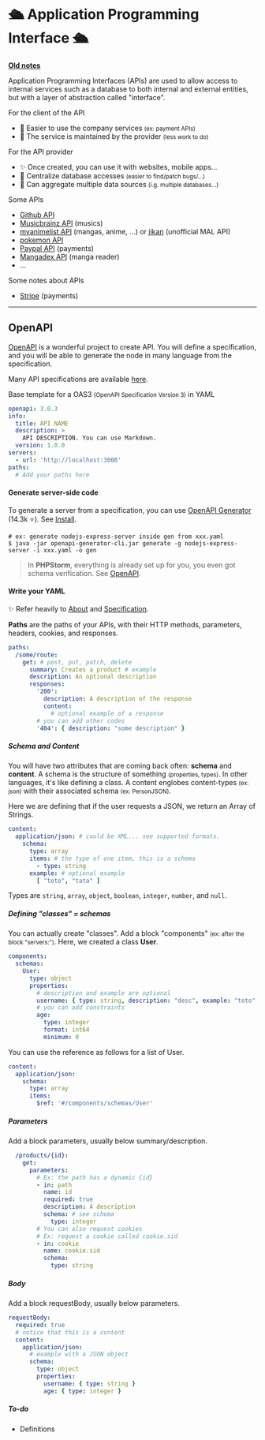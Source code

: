 # 🛳️ Application Programming Interface 🛳️

**[Old notes](_old.md)**

<div class="row row-cols-md-2 mt-4"><div>

Application Programming Interfaces (APIs) are used to allow access to internal services such as a database to both internal and external entities, but with a layer of abstraction called "interface".

For the client of the API

* 💐 Easier to use the company services <small>(ex: payment APIs)</small>
* 🍹 The service is maintained by the provider <small>(less work to do)</small>

For the API provider

* ✨ Once created, you can use it with websites, mobile apps...
* 🍹 Centralize database accesses <small>(easier to find/patch bugs/...)</small>
* 💎 Can aggregate multiple data sources <small>(i.g. multiple databases...)</small>
</div><div>

Some APIs

* [Github API](https://docs.github.com/en/rest/guides/getting-started-with-the-rest-api)
* [Musicbrainz API](https://musicbrainz.org/doc/MusicBrainz_API) (musics)
* [myanimelist API](https://myanimelist.net/apiconfig/references/api/v2) (mangas, anime, ...) or [jikan](https://jikan.moe/) (unofficial MAL API)
* [pokemon API](https://pokeapi.co/)
* [Paypal API](https://developer.paypal.com/docs/api/overview/) (payments)
* [Mangadex API](https://api.mangadex.org/docs.html) (manga reader)
* ...

Some notes about APIs

* [Stripe](stripe/index.md) (payments)

</div></div>

<hr class="sep-both">

## OpenAPI

<div class="row row-cols-md-2 mt-4"><div>

[OpenAPI](https://swagger.io/specification/) is a wonderful project to create API. You will define a specification, and you will be able to generate the node in many language from the specification. 

Many API specifications are available [here](https://app.swaggerhub.com/search).

Base template for a OAS3 <small>(OpenAPI Specification Version 3)</small> in YAML

```yaml
openapi: 3.0.3
info:
  title: API NAME
  description: >
    API DESCRIPTION. You can use Markdown.
  version: 1.0.0
servers:
  - url: 'http://localhost:3000'
paths:
  # Add your paths here
```

#### Generate server-side code

To generate a server from a specification, you can use [OpenAPI Generator](https://github.com/OpenAPITools/openapi-generator) (14.3k ⭐). See [Install](https://openapi-generator.tech/docs/installation).

```
# ex: generate nodejs-express-server inside gen from xxx.yaml
$ java -jar openapi-generator-cli.jar generate -g nodejs-express-server -i xxx.yaml -o gen
```

> In **PHPStorm**, everything is already set up for you, you even got schema verification. See [OpenAPI](https://www.jetbrains.com/help/phpstorm/openapi.html).

#### Write your YAML

✨ Refer heavily to [About](https://swagger.io/docs/specification/about/) and [Specification](https://swagger.io/specification/).

**Paths** are the paths of your APIs, with their HTTP methods, parameters, headers, cookies, and responses.

```yaml
paths:
  /some/route:
    get: # post, put, patch, delete
      summary: Creates a product # example
      description: An optional description
      responses:
        '200':
          description: A description of the response
          content:
            # optional example of a response
        # you can add other codes
        '404': { description: "some description" }
```

##### Schema and Content

You will have two attributes that are coming back often: **schema** and **content**. A schema is the structure of something <small>(properties, types)</small>. In other languages, it's like defining a class. A content englobes content-types <small>(ex: json)</small> with their associated schema <small>(ex: PersonJSON)</small>.

Here we are defining that if the user requests a JSON, we return an Array of Strings.

```yaml
content:
  application/json: # could be XML... see supported formats.
    schema:
      type: array
      items: # the type of one item, this is a schema
        - type: string
      example: # optional example
        [ "toto", "tata" ]
```

Types are `string`, `array`, `object`, `boolean`, `integer`, `number`, and `null`.
</div><div>

##### Defining "classes" = schemas

You can actually create "classes". Add a block "components" <small>(ex: after the block "servers:")</small>. Here, we created a class **User**.

```yaml
components:
  schemas:
    User:
      type: object
      properties:
        # description and example are optional
        username: { type: string, description: "desc", example: "toto" }
        # you can add constraints
        age: 
          type: integer
          format: int64
          minimum: 0
```

You can use the reference as follows for a list of User.

```yaml
content:
  application/json:
    schema:
      type: array
      items:
        $ref: '#/components/schemas/User'
```

##### Parameters

Add a block parameters, usually below summary/description.

```yaml
  /products/{id}:
    get:
      parameters:
        # Ex: the path has a dynamic {id}
        - in: path
          name: id
          required: true
          description: A description
          schema: # see schema
            type: integer
        # You can also request cookies
        # Ex: request a cookie called cookie.sid
        - in: cookie
          name: cookie.sid
          schema:
            type: string
```

##### Body

Add a block requestBody, usually below parameters.

```yaml
requestBody:
  required: true
  # notice that this is a content
  content:
    application/json:
      # example with a JSON object
      schema:
        type: object
        properties:
          username: { type: string }
          age: { type: integer }
```

##### To-do

* Definitions

</div></div>
